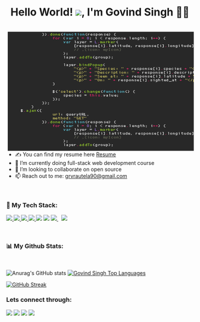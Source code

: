 <h1 align="center">Hello World! <img src="https://raw.githubusercontent.com/MartinHeinz/MartinHeinz/master/wave.gif" width="30px">, I'm Govind Singh 👩‍💻</h1>
<br>


<img align="right" alt="GIF" src="https://github.com/bhumikatewary/bhumikatewary/blob/main/giphy.gif" width="500" height="320" />

- ✍ You can find my resume here [Resume]
- 🌱 I’m currently doing full-stack web development course
- 👯 I’m looking to collaborate on open source
- 📫 Reach out to me: grvrautela90@gmail.com

<br>


### 🚀 My Tech Stack:

<p align="left">
    <a href="https://www.w3.org/html/" target="_blank"> <img src="https://img.icons8.com/color/48/000000/html-5.png"/> </a>
    <a href="https://www.w3schools.com/css/" target="_blank"> <img src="https://img.icons8.com/color/48/000000/css3.png"/> </a>
    <a href="https://getbootstrap.com" target="_blank"> <img src="https://img.icons8.com/color/48/000000/bootstrap.png"/> </a>
    <a href="https://developer.mozilla.org/en-US/docs/Web/JavaScript" target="_blank"> <img src="https://img.icons8.com/color/48/000000/javascript.png"/> </a>
    <a href="https://en.wikipedia.org/wiki/C%2B%2B"><img src="https://img.icons8.com/color/2x/c-programming.png" height=50px/></a>
    <a href="https://en.wikipedia.org/wiki/C%2B%2B"><img src="https://img.icons8.com/color/48/000000/c-plus-plus-logo.png"/></a>
    <a style="padding-right:8px;" href="https://nodejs.org" target="_blank"> <img src="https://img.icons8.com/color/48/000000/nodejs.png"/> </a>
    <a href="https://wordpress.com/"><img src="https://img.icons8.com/plasticine/2x/react.png" height=50px /></a>
</p>


<br>

### 📊 My Github Stats:
<br/>

![Anurag's GitHub stats](https://github-readme-stats.vercel.app/api?username=Govind-01&show_icons=true&theme=radical) <a href="https://github.com/govind-01/github-readme-stats"><img alt="Govind Singh Top Languages" src="https://github-readme-stats.vercel.app/api/top-langs/?username=govind-01&langs_count=8&count_private=true&layout=compact&theme=react&hide_border=true&bg_color=0D1117" /></a>

[![GitHub Streak](https://github-readme-streak-stats.herokuapp.com?user=govind-01&theme=radical&hide_border=true&date_format=M%20j%5B%2C%20Y%5D)](https://git.io/streak-stats)
<br>


### Lets connect through:
<a href="https://www.facebook.com/gaurav.rautela.560"><img src="https://img.icons8.com/fluency/2x/facebook-new.png" height=50px/></a>
<a href="https://twitter.com/grvrautela90"><img src="https://img.icons8.com/color/48/000000/twitter--v1.png"/></a>
<a href="https://www.linkedin.com/in/govind-singh-81849821b/"><img src="https://img.icons8.com/color/48/000000/linkedin.png"/></a>
<a href="https://www.instagram.com/gaurav.rautela.560/"><img src="https://img.icons8.com/fluency/2x/instagram-new.png" height=50px/></a>



[resume]: https://drive.google.com/file/d/1YDFq43uxf3OjazGf2z9lvjSF_GmrBpqu/view?usp=sharing
